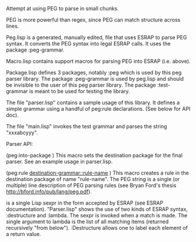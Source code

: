 Attempt at using PEG to parse in small chunks.

PEG is more powerful than regex, since PEG can match structure across lines.

Peg.lisp is a generated, manually edited, file that uses ESRAP to parse PEG syntax.  It converts the PEG syntax into legal ESRAP calls.  It uses the package :peg-grammar.

Macro.lisp contains support macros for parsing PEG into ESRAP (i.e. above).

Package.lisp defines 3 packages, notably :peg which is used by this peg parser library.
The package :peg-grammar is used by peg.lisp and should be invisible to the user of this peg parser library.
The package :test-grammar is meant to be used for testing the library.

The file "parser.lisp" contains a sample usage of this library.  It defines a simple grammar using a handful of peg:rule declarations.  (See below for API doc).

The file "main.lisp" invokes the test grammar and parses the string "xxxabcyyy".

Parser API:

(peg:into-package <string>)
  This macro sets the destination package for the final parser.  See an example usage in parser.lisp.

(peg:rule <destination-grammar::rule-name> <string of PEG matching syntax> <body>)
  This macro creates a rule in the destination package of name "rule-name".  The PEG string is a single (or multiple) 
  line description of PEG parsing rules (see Bryan Ford's thesis http://bford.info/pub/lang/peg.pdf).  
  <Body> is a single Lisp sexpr in the form accepted by ESRAP (see ESRAP documentation).  "Parser.lisp" shows the use
  of two kinds of ESRAP syntax, :destructure and :lambda.  The sexpr is invoked when a match is made.  The single
  argument to lambda is the list of all matching items (returned recursively "from below"). :Destructure allows one to
  label each element of a return value.
